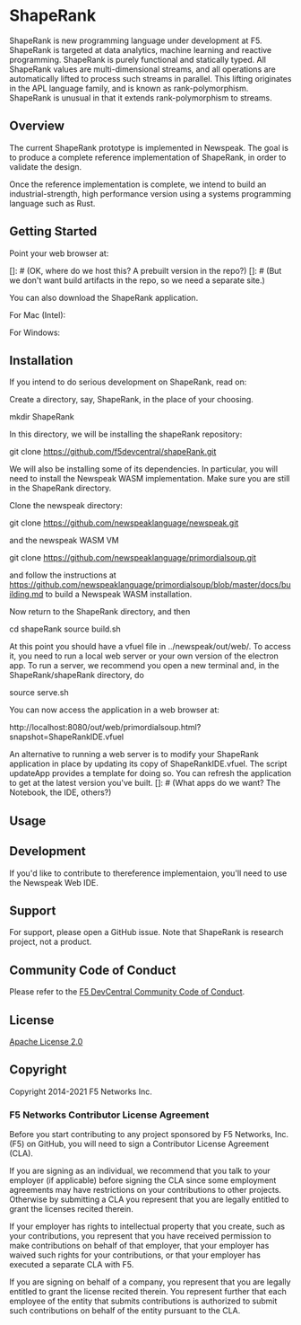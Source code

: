 # ShapeRank

ShapeRank is new programming language under development at F5.  ShapeRank is targeted at data analytics, machine learning and reactive programming. ShapeRank is purely functional and statically typed. All ShapeRank values are multi-dimensional streams, and all operations are automatically lifted to process such streams in parallel. This lifting originates in the APL language family, and is known as rank-polymorphism.  ShapeRank is unusual in that it extends  rank-polymorphism to streams.

## Overview

The current ShapeRank prototype is implemented in Newspeak.
The goal is to produce a complete reference implementation of ShapeRank,
in order to validate the design.

Once the reference implementation is complete, we intend to build
an industrial-strength, high performance version using a systems
programming language such as Rust.


## Getting Started

Point your web browser at:

[]: # (OK, where do we host this? A prebuilt version in the repo?)
[]: # (But we don't want build artifacts in the  repo, so we need a separate site.)

You can also download the ShapeRank application.

For Mac (Intel):



For Windows:




## Installation

If you intend to do serious development on ShapeRank, read on:

Create a directory, say, ShapeRank, in the place of your choosing.

mkdir ShapeRank

In this directory, we will be installing the shapeRank repository:

git clone https://github.com/f5devcentral/shapeRank.git

We will also be installing some of its dependencies. In particular,  you will need to install the Newspeak WASM implementation. Make sure you are still in the ShapeRank
directory.

Clone the newspeak directory:

git clone https://github.com/newspeaklanguage/newspeak.git

and the newspeak WASM  VM

git clone https://github.com/newspeaklanguage/primordialsoup.git

and follow the instructions at
https://github.com/newspeaklanguage/primordialsoup/blob/master/docs/building.md
to build a Newspeak WASM installation.

Now return to the ShapeRank directory, and then

cd shapeRank
source build.sh

At this point you should have a vfuel file in ../newspeak/out/web/.
To access it, you need to run a local web server or your own version of the electron app.
To run a server, we recommend you open a new terminal and, in the ShapeRank/shapeRank directory, do

source serve.sh

You can now access the application in a web browser at:

http://localhost:8080/out/web/primordialsoup.html?snapshot=ShapeRankIDE.vfuel

An alternative to running a web server is to modify your ShapeRank application in place by updating its copy of ShapeRankIDE.vfuel. The script updateApp provides a template for doing so. You can refresh the application to get at the latest version you've built.
[]: # (What apps do we want? The Notebook, the IDE, others?)

## Usage



## Development

If you'd like to contribute to thereference implementaion, you'll need to use the Newspeak Web IDE.


## Support
For support, please open a GitHub issue. Note that ShapeRank is research project, not a product.

## Community Code of Conduct
Please refer to the [F5 DevCentral Community Code of Conduct](code_of_conduct.md).


## License
[Apache License 2.0](LICENSE)

## Copyright
Copyright 2014-2021 F5 Networks Inc.


### F5 Networks Contributor License Agreement

Before you start contributing to any project sponsored by F5 Networks, Inc. (F5) on GitHub, you will need to sign a Contributor License Agreement (CLA).

If you are signing as an individual, we recommend that you talk to your employer (if applicable) before signing the CLA since some employment agreements may have restrictions on your contributions to other projects.
Otherwise by submitting a CLA you represent that you are legally entitled to grant the licenses recited therein.

If your employer has rights to intellectual property that you create, such as your contributions, you represent that you have received permission to make contributions on behalf of that employer, that your employer has waived such rights for your contributions, or that your employer has executed a separate CLA with F5.

If you are signing on behalf of a company, you represent that you are legally entitled to grant the license recited therein.
You represent further that each employee of the entity that submits contributions is authorized to submit such contributions on behalf of the entity pursuant to the CLA.
